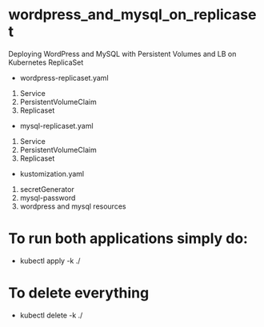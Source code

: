 # wordpress_and_mysql_on_replicaset
Deploying WordPress and MySQL with Persistent Volumes and LB on Kubernetes ReplicaSet

  * wordpress-replicaset.yaml 
1. Service
2. PersistentVolumeClaim
3. Replicaset

  * mysql-replicaset.yaml
1. Service
2. PersistentVolumeClaim
3. Replicaset

 * kustomization.yaml
 1. secretGenerator
 2. mysql-password
 3. wordpress and mysql resources

# To run both applications simply do:
* kubectl apply -k ./
# To delete everything 
* kubectl delete -k ./
